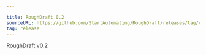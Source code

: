 ```yaml
---

title: RoughDraft 0.2
sourceURL: https://github.com/StartAutomating/RoughDraft/releases/tag/v0.2
tag: release
---
```

RoughDraft v0.2
